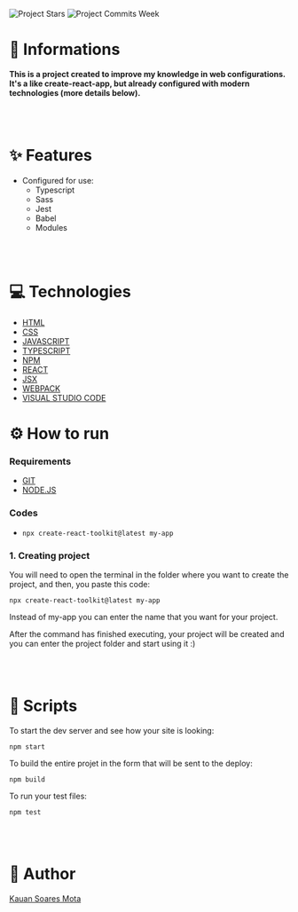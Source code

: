 ![Project Stars](https://img.shields.io/github/stars/4kauanmota/create-react-toolkit?color=1e90ff) ![Project Commits Week](https://img.shields.io/github/commit-activity/w/4kauanmota/create-react-toolkit?color=1e90ff)

# 📄 **Informations**

**This is a project created to improve my knowledge in web configurations. It's a like create-react-app, but already configured with modern technologies (more details below).**

<br><br>

# ✨ **Features**

- Configured for use:
  - Typescript
  - Sass
  - Jest
  - Babel
  - Modules

<br><br>

# 💻 **Technologies**

- [HTML](https://developer.mozilla.org/pt-BR/docs/Web/HTML)
- [CSS](https://developer.mozilla.org/pt-BR/docs/Web/CSS)
- [JAVASCRIPT](https://developer.mozilla.org/pt-BR/docs/Web/JavaScript)
- [TYPESCRIPT](https://www.typescriptlang.org/)
- [NPM](https://www.npmjs.com/)
- [REACT](https://react.dev/)
- [JSX](https://pt-br.legacy.reactjs.org/docs/introducing-jsx.html)
- [WEBPACK](https://webpack.js.org/)
- [VISUAL STUDIO CODE](https://code.visualstudio.com/)

# ⚙️ **How to run**

### Requirements

- [GIT](https://git-scm.com/)
- [NODE.JS](https://nodejs.org/en)

### Codes

- `npx create-react-toolkit@latest my-app`

### 1. Creating project

You will need to open the terminal in the folder where you want to create the project, and then, you paste this code:

```
npx create-react-toolkit@latest my-app
```

Instead of my-app you can enter the name that you want for your project.

After the command has finished executing, your project will be created and you can enter the project folder and start using it :)

<br><br>

# 📱 **Scripts**

To start the dev server and see how your site is looking:

```
npm start
```

To build the entire projet in the form that will be sent to the deploy:

```
npm build
```

To run your test files:

```
npm test
```

<br><br>

# 📝 **Author**

[Kauan Soares Mota](https://github.com/4kauanmota)

